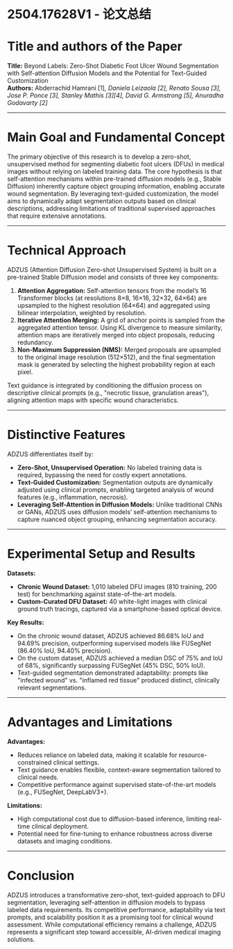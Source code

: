 # 2504.17628V1 - 论文总结



# Title and authors of the Paper  
**Title:** Beyond Labels: Zero-Shot Diabetic Foot Ulcer Wound Segmentation with Self-attention Diffusion Models and the Potential for Text-Guided Customization  
**Authors:** Abderrachid Hamrani [1]*, Daniela Leizaola [2], Renato Sousa [3], Jose P. Ponce [3], Stanley Mathis [3][4], David G. Armstrong [5], Anuradha Godavarty [2]*  

---

# Main Goal and Fundamental Concept  
The primary objective of this research is to develop a zero-shot, unsupervised method for segmenting diabetic foot ulcers (DFUs) in medical images without relying on labeled training data. The core hypothesis is that self-attention mechanisms within pre-trained diffusion models (e.g., Stable Diffusion) inherently capture object grouping information, enabling accurate wound segmentation. By leveraging text-guided customization, the model aims to dynamically adapt segmentation outputs based on clinical descriptions, addressing limitations of traditional supervised approaches that require extensive annotations.  

---

# Technical Approach  
ADZUS (Attention Diffusion Zero-shot Unsupervised System) is built on a pre-trained Stable Diffusion model and consists of three key components:  
1. **Attention Aggregation:** Self-attention tensors from the model’s 16 Transformer blocks (at resolutions 8×8, 16×16, 32×32, 64×64) are upsampled to the highest resolution (64×64) and aggregated using bilinear interpolation, weighted by resolution.  
2. **Iterative Attention Merging:** A grid of anchor points is sampled from the aggregated attention tensor. Using KL divergence to measure similarity, attention maps are iteratively merged into object proposals, reducing redundancy.  
3. **Non-Maximum Suppression (NMS):** Merged proposals are upsampled to the original image resolution (512×512), and the final segmentation mask is generated by selecting the highest probability region at each pixel.  

Text guidance is integrated by conditioning the diffusion process on descriptive clinical prompts (e.g., "necrotic tissue, granulation areas"), aligning attention maps with specific wound characteristics.  

---

# Distinctive Features  
ADZUS differentiates itself by:  
- **Zero-Shot, Unsupervised Operation:** No labeled training data is required, bypassing the need for costly expert annotations.  
- **Text-Guided Customization:** Segmentation outputs are dynamically adjusted using clinical prompts, enabling targeted analysis of wound features (e.g., inflammation, necrosis).  
- **Leveraging Self-Attention in Diffusion Models:** Unlike traditional CNNs or GANs, ADZUS uses diffusion models’ self-attention mechanisms to capture nuanced object grouping, enhancing segmentation accuracy.  

---

# Experimental Setup and Results  
**Datasets:**  
- **Chronic Wound Dataset:** 1,010 labeled DFU images (810 training, 200 test) for benchmarking against state-of-the-art models.  
- **Custom-Curated DFU Dataset:** 40 white-light images with clinical ground truth tracings, captured via a smartphone-based optical device.  

**Key Results:**  
- On the chronic wound dataset, ADZUS achieved 86.68% IoU and 94.69% precision, outperforming supervised models like FUSegNet (86.40% IoU, 94.40% precision).  
- On the custom dataset, ADZUS achieved a median DSC of 75% and IoU of 68%, significantly surpassing FUSegNet (45% DSC, 50% IoU).  
- Text-guided segmentation demonstrated adaptability: prompts like "infected wound" vs. "inflamed red tissue" produced distinct, clinically relevant segmentations.  

---

# Advantages and Limitations  
**Advantages:**  
- Reduces reliance on labeled data, making it scalable for resource-constrained clinical settings.  
- Text guidance enables flexible, context-aware segmentation tailored to clinical needs.  
- Competitive performance against supervised state-of-the-art models (e.g., FUSegNet, DeepLabV3+).  

**Limitations:**  
- High computational cost due to diffusion-based inference, limiting real-time clinical deployment.  
- Potential need for fine-tuning to enhance robustness across diverse datasets and imaging conditions.  

---

# Conclusion  
ADZUS introduces a transformative zero-shot, text-guided approach to DFU segmentation, leveraging self-attention in diffusion models to bypass labeled data requirements. Its competitive performance, adaptability via text prompts, and scalability position it as a promising tool for clinical wound assessment. While computational efficiency remains a challenge, ADZUS represents a significant step toward accessible, AI-driven medical imaging solutions.